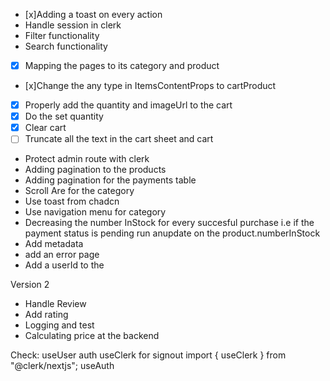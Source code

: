 - [x]Adding a toast on every action
- Handle session in clerk
- Filter functionality
- Search functionality
- [x] Mapping the pages to its category and product
- [x]Change the any type in ItemsContentProps to cartProduct
- [x] Properly add the quantity and imageUrl to the cart
- [x] Do the set quantity
- [x] Clear cart
- [ ] Truncate all the text in the cart sheet and cart
- Protect admin route with clerk
- Adding pagination to the products
- Adding pagination for the payments table
- Scroll Are for the category 
- Use toast from chadcn
- Use navigation menu for category
- Decreasing the number InStock for every succesful purchase i.e if the payment status is pending run anupdate on the product.numberInStock
- Add metadata
- add an error page
- Add a userId to the 


Version 2
- Handle Review
- Add rating
- Logging and test
- Calculating price at the backend


Check: 
useUser
auth
useClerk for signout import { useClerk } from "@clerk/nextjs";
useAuth